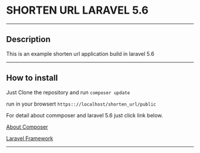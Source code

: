# SHORTEN URL LARAVEL 5.6
-------------------------

## Description

This is an example shorten url application build in laravel 5.6

----------------------------------------------------------------

## How to install

Just Clone the repository and run `composer update`

run in your browsert `https:://localhost/shorten_url/public`


For detail about commposer and laravel 5.6 just click link below.

[About Composer](https://getcomposer.org/doc/)

[Laravel Framework](https://laravel.com/docs/5.6)

----------------------------------------------------------------

